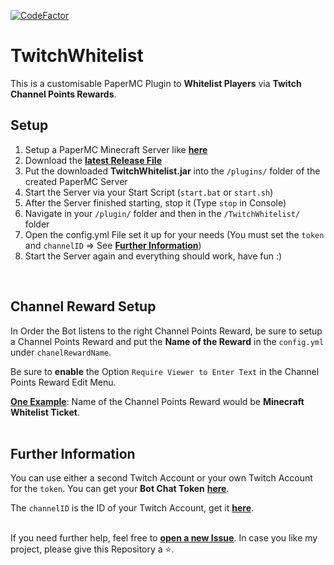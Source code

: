 [![CodeFactor](https://www.codefactor.io/repository/github/jakkoble/twitchwhitelist/badge)](https://www.codefactor.io/repository/github/jakkobl/twitchwhitelist)
# TwitchWhitelist
This is a customisable PaperMC Plugin to **Whitelist Players** via **Twitch Channel Points Rewards**.
</br>
## Setup
1. Setup a PaperMC Minecraft Server like **[here](https://docs.papermc.io/paper/getting-started)**
2. Download the **[latest Release File](https://github.com/jakkoble/TwitchWhitelist/releases/)**
3. Put the downloaded **TwitchWhitelist.jar** into the `/plugins/` folder of the created PaperMC Server
4. Start the Server via your Start Script (`start.bat` or `start.sh`)
5. After the Server finished starting, stop it (Type `stop` in Console)
6. Navigate in your `/plugin/` folder and then in the `/TwitchWhitelist/` folder
7. Open the config.yml File set it up for your needs (You must set the `token` and `channelID` => See **[Further Information](#further-information)**)
8. Start the Server again and everything should work, have fun :)
</br>

## Channel Reward Setup
In Order the Bot listens to the right Channel Points Reward, be sure to setup a Channel Points Reward and put the **Name of the Reward** in the `config.yml` under `chanelRewardName`. 

Be sure to **enable** the Option `Require Viewer to Enter Text` in the Channel Points Reward Edit Menu.

**[One Example](https://i.imgur.com/7CFZNzM.png)**: Name of the Channel Points Reward would be **Minecraft Whitelist Ticket**.
</br>
</br>

## Further Information
You can use either a second Twitch Account or your own Twitch Account for the `token`. You can get your **Bot Chat Token** **[here](https://twitchtokengenerator.com/)**. 

The `channelID` is the ID of your Twitch Account, get it **[here](https://www.streamweasels.com/tools/convert-twitch-username-to-user-id/)**.
</br>
</br>


If you need further help, feel free to **[open a new Issue](https://github.com/Jakkoble/TwitchWhitelist/issues/new)**. In case you like my project, please give this Repository a ⭐.
